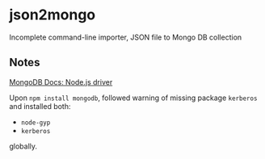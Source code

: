 # json2mongo
Incomplete command-line importer, JSON file to Mongo DB collection

## Notes

[MongoDB Docs: Node.js driver](https://docs.mongodb.org/ecosystem/drivers/node-js/)

Upon `npm install mongodb`, followed warning of missing package 
`kerberos` and installed both:

* `node-gyp`
* `kerberos`

globally.

